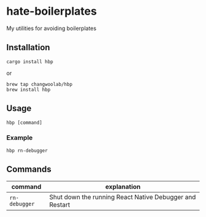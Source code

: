 # hate-boilerplates

My utilities for avoiding boilerplates

## Installation

```
cargo install hbp
```

or

```
brew tap changwoolab/hbp
brew install hbp
```

## Usage

```
hbp [command]
```

### Example

```
hbp rn-debugger
```

## Commands

| command       | explanation                                             |
| ------------- | ------------------------------------------------------- |
| `rn-debugger` | Shut down the running React Native Debugger and Restart |
